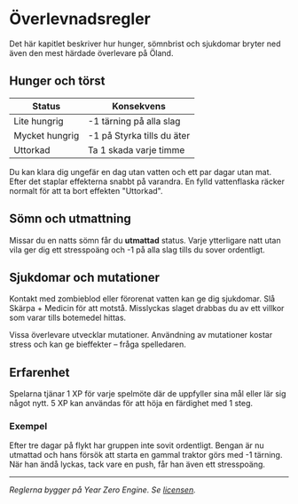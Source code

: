 # Överlevnadsregler

Det här kapitlet beskriver hur hunger, sömnbrist och sjukdomar bryter ned även den mest härdade överlevare på Öland.

## Hunger och törst

| Status | Konsekvens |
|--------|------------|
| Lite hungrig | -1 tärning på alla slag |
| Mycket hungrig | -1 på Styrka tills du äter |
| Uttorkad | Ta 1 skada varje timme |

Du kan klara dig ungefär en dag utan vatten och ett par dagar utan mat. Efter det staplar effekterna snabbt på varandra.
En fylld vattenflaska räcker normalt för att ta bort effekten "Uttorkad".

## Sömn och utmattning

Missar du en natts sömn får du **utmattad** status. Varje ytterligare natt utan vila ger dig ett stresspoäng och -1 på alla slag tills du sover ordentligt.

## Sjukdomar och mutationer

Kontakt med zombieblod eller förorenat vatten kan ge dig sjukdomar. Slå Skärpa + Medicin för att motstå. Misslyckas slaget drabbas du av ett villkor som varar tills botemedel hittas.

Vissa överlevare utvecklar mutationer. Användning av mutationer kostar stress och kan ge bieffekter – fråga spelledaren.

## Erfarenhet

Spelarna tjänar 1 XP för varje spelmöte där de uppfyller sina mål eller lär sig något nytt. 5 XP kan användas för att höja en färdighet med 1 steg.

### Exempel

Efter tre dagar på flykt har gruppen inte sovit ordentligt. Bengan är nu utmattad och hans försök att starta en gammal traktor görs med -1 tärning. När han ändå lyckas, tack vare en push, får han även ett stresspoäng.

---
*Reglerna bygger på Year Zero Engine. Se [licensen](../LICENSE.md).* 
